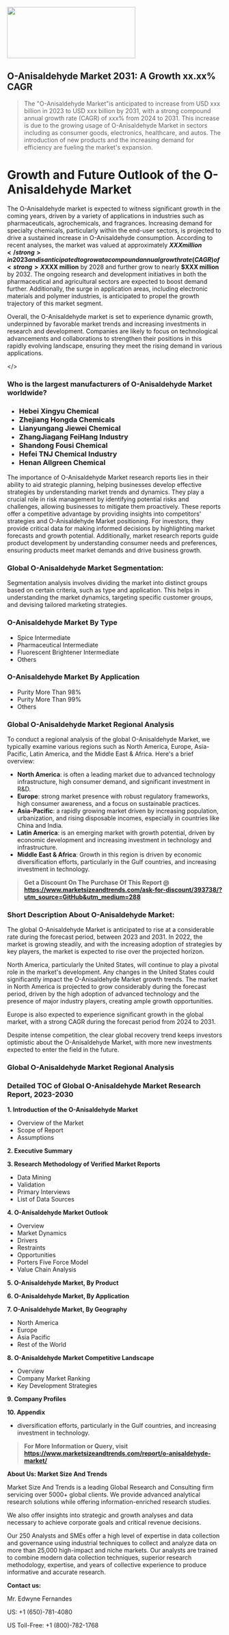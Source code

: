 <img src="https://100x100musica.es/wp-content/uploads/2024/12/Verified-Market-Reports-4-300x120.jpg" alt="" width="300" height="120" class="alignnone size-medium wp-image-100382" /><h2>O-Anisaldehyde Market 2031: A&nbsp;Growth&nbsp;xx.xx% CAGR</h2><blockquote id="" class="">The "O-Anisaldehyde Market"is anticipated to increase from USD xxx billion in 2023 to USD xxx billion by 2031, with a strong compound annual growth rate (CAGR) of xxx% from 2024 to 2031. This increase is due to the growing usage of O-Anisaldehyde Market in sectors including as consumer goods, electronics, healthcare, and autos. The introduction of new products and the increasing demand for efficiency are fueling the market's expansion.</blockquote><p><h1>Growth and Future Outlook of the O-Anisaldehyde Market</h1><p>The O-Anisaldehyde market is expected to witness significant growth in the coming years, driven by a variety of applications in industries such as pharmaceuticals, agrochemicals, and fragrances. Increasing demand for specialty chemicals, particularly within the end-user sectors, is projected to drive a sustained increase in O-Anisaldehyde consumption. According to recent analyses, the market was valued at approximately <strong>$XXX million</strong> in 2023 and is anticipated to grow at a compound annual growth rate (CAGR) of <strong>X%</strong> from 2024 to 2032.</p><p>Factors contributing to this growth include rising health awareness, an increase in the use of aromatic compounds in personal care products, and new regulatory frameworks favoring the use of bio-based chemicals. Furthermore, the expanding pharmaceutical sector is expected to be a major driver due to O-Anisaldehyde's role as an intermediate in drug formulation. The integration of sustainable practices and the development of eco-friendly products will also play a vital role in shaping the O-Anisaldehyde market.</p><p style="color:blue;"> </p><p><strong><span style="color: #800000;">Download Full PDF Sample Copy of O-Anisaldehyde Market Report @</span>&nbsp;</strong><a href="https://www.marketsizeandtrends.com/download-sample/393738/?utm_source=Pulse-2&amp;utm_medium=288">https://www.marketsizeandtrends.com/download-sample/393738/?utm_source=Pulse-2&amp;utm_medium=288</a></p></p><p>Market projections suggest that the O-Anisaldehyde market size will reach approximately <strong>$XXX million</strong> by 2028 and further grow to nearly <strong>$XXX million</strong> by 2032. The ongoing research and development initiatives in both the pharmaceutical and agricultural sectors are expected to boost demand further. Additionally, the surge in application areas, including electronic materials and polymer industries, is anticipated to propel the growth trajectory of this market segment.</p><p>Overall, the O-Anisaldehyde market is set to experience dynamic growth, underpinned by favorable market trends and increasing investments in research and development. Companies are likely to focus on technological advancements and collaborations to strengthen their positions in this rapidly evolving landscape, ensuring they meet the rising demand in various applications.</p></body></></p><h3 id="" class="">Who is the largest manufacturers of&nbsp;O-Anisaldehyde Market worldwide?</h3><h3 class=""><p><ul><li>Hebei Xingyu Chemical </li><li> Zhejiang Hongda Chemicals </li><li> Lianyungang Jiewei Chemical </li><li> ZhangJiagang FeiHang Industry </li><li> Shandong Fousi Chemical </li><li> Hefei TNJ Chemical Industry </li><li> Henan Allgreen Chemical</li></ul></p></h3><p id="ember58" class="ember-view reader-text-block__paragraph">The importance of&nbsp;O-Anisaldehyde Market research reports lies in their ability to aid strategic planning, helping businesses develop effective strategies by understanding market trends and dynamics. They play a crucial role in risk management by identifying potential risks and challenges, allowing businesses to mitigate them proactively. These reports offer a competitive advantage by providing insights into competitors' strategies and O-Anisaldehyde Market positioning. For investors, they provide critical data for making informed decisions by highlighting market forecasts and growth potential. Additionally, market research reports guide product development by understanding consumer needs and preferences, ensuring products meet market demands and drive business growth.</p><h3 id="" class="">Global&nbsp;O-Anisaldehyde Market Segmentation:</h3><p id="" class="">Segmentation analysis involves dividing the market into distinct groups based on certain criteria, such as type and application. This helps in understanding the market dynamics, targeting specific customer groups, and devising tailored marketing strategies.</p><h3 id="" class="">O-Anisaldehyde Market&nbsp;By Type</h3><p><p><ul><li>Spice Intermediate</li><li> Pharmaceutical Intermediate</li><li> Fluorescent Brightener Intermediate</li><li> Others</p></li></ul></p></p><h3 id="" class="">O-Anisaldehyde Market&nbsp;By Application</h3><p class=""><p><ul><li>Purity More Than 98%</li><li> Purity More Than 99%</li><li> Others</li></ul></p></p><h3 id="" class="">Global O-Anisaldehyde Market Regional Analysis</h3><p id="" class="">To conduct a regional analysis of the global O-Anisaldehyde Market, we typically examine various regions such as North America, Europe, Asia-Pacific, Latin America, and the Middle East &amp; Africa. Here's a brief overview:</p><ul><li><strong>North America</strong>: is often a leading market due to advanced technology infrastructure, high consumer demand, and significant investment in R&amp;D.</li><li><strong>Europe</strong>: strong market presence with robust regulatory frameworks, high consumer awareness, and a focus on sustainable practices.</li><li><strong>Asia-Pacific</strong>: a rapidly growing market driven by increasing population, urbanization, and rising disposable incomes, especially in countries like China and India.</li><li><strong>Latin America</strong>: is an emerging market with growth potential, driven by economic development and increasing investment in technology and infrastructure.</li><li><strong>Middle East &amp; Africa</strong>: Growth in this region is driven by economic diversification efforts, particularly in the Gulf countries, and increasing investment in technology.</li></ul><blockquote id="" class=""><strong>Get a Discount On The Purchase Of This Report @ <a href="https://www.marketsizeandtrends.com/download-sample/393738/?utm_source=GitHub&utm_medium=288" target="_blank">https://www.marketsizeandtrends.com/ask-for-discount/393738/?utm_source=GitHub&utm_medium=288</a></strong></blockquote><h3>Short Description About O-Anisaldehyde Market:</h3><p id="ember58" class="ember-view reader-text-block__paragraph">The global&nbsp;O-Anisaldehyde Market&nbsp;is anticipated to rise at a considerable rate during the forecast period, between 2023 and 2031. In 2022, the market is growing steadily, and with the increasing adoption of strategies by key players, the market is expected to rise over the projected horizon.</p><p id="ember59" class="ember-view reader-text-block__paragraph">North America, particularly the United States, will continue to play a pivotal role in the market's development. Any changes in the United States could significantly impact the&nbsp;O-Anisaldehyde Market&nbsp;growth trends. The market in North America is projected to grow considerably during the forecast period, driven by the high adoption of advanced technology and the presence of major industry players, creating ample growth opportunities.</p><p id="ember60" class="ember-view reader-text-block__paragraph">Europe is also expected to experience significant growth in the global market, with a strong CAGR during the forecast period from 2024 to 2031.</p><p id="ember61" class="ember-view reader-text-block__paragraph">Despite intense competition, the clear global recovery trend keeps investors optimistic about the&nbsp;O-Anisaldehyde Market, with more new investments expected to enter the field in the future.</p><h3 id="" class="">Global O-Anisaldehyde Market Regional Analysis</h3><h3 id="" class="">Detailed TOC of Global O-Anisaldehyde Market Research Report, 2023-2030</h3><p id="" class=""><strong>1. Introduction of the O-Anisaldehyde Market</strong></p><ul><li>Overview of the Market</li><li>Scope of Report</li><li>Assumptions</li></ul><p id="" class=""><strong>2. Executive Summary</strong></p><p id="" class=""><strong>3. Research Methodology of Verified Market Reports</strong></p><ul><li>Data Mining</li><li>Validation</li><li>Primary Interviews</li><li>List of Data Sources</li></ul><p id="" class=""><strong>4. O-Anisaldehyde Market Outlook</strong></p><ul><li>Overview</li><li>Market Dynamics</li><li>Drivers</li><li>Restraints</li><li>Opportunities</li><li>Porters Five Force Model</li><li>Value Chain Analysis</li></ul><p id="" class=""><strong>5. O-Anisaldehyde Market, By Product</strong></p><p id="" class=""><strong>6. O-Anisaldehyde Market, By Application</strong></p><p id="" class=""><strong>7. O-Anisaldehyde Market, By Geography</strong></p><ul><li>North America</li><li>Europe</li><li>Asia Pacific</li><li>Rest of the World</li></ul><p id="" class=""><strong>8. O-Anisaldehyde Market Competitive Landscape</strong></p><ul><li>Overview</li><li>Company Market Ranking</li><li>Key Development Strategies</li></ul><p id="" class=""><strong>9. Company Profiles</strong></p><p id="" class=""><strong>10. Appendix</strong></p><ul><li>diversification efforts, particularly in the Gulf countries, and increasing investment in technology.</li></ul><blockquote id="" class=""><strong>For More Information or Query, visit <strong><strong><a href="https://www.marketsizeandtrends.com/report/o-anisaldehyde-market/" target="_blank">https://www.marketsizeandtrends.com/report/o-anisaldehyde-market/</a></strong></strong></strong></blockquote><p id="" class=""><strong>About Us: Market Size And Trends</strong></p><p id="" class="">Market Size And Trends is a leading Global Research and Consulting firm servicing over 5000+ global clients. We provide advanced analytical research solutions while offering information-enriched research studies.</p><p id="" class="">We also offer insights into strategic and growth analyses and data necessary to achieve corporate goals and critical revenue decisions.</p><p id="" class="">Our 250 Analysts and SMEs offer a high level of expertise in data collection and governance using industrial techniques to collect and analyze data on more than 25,000 high-impact and niche markets. Our analysts are trained to combine modern data collection techniques, superior research methodology, expertise, and years of collective experience to produce informative and accurate research.</p><p id="" class=""><strong>Contact us:</strong></p><p id="" class="">Mr. Edwyne Fernandes</p><p id="" class="">US: +1 (650)-781-4080</p><p id="" class="">US Toll-Free: +1 (800)-782-1768</p>
